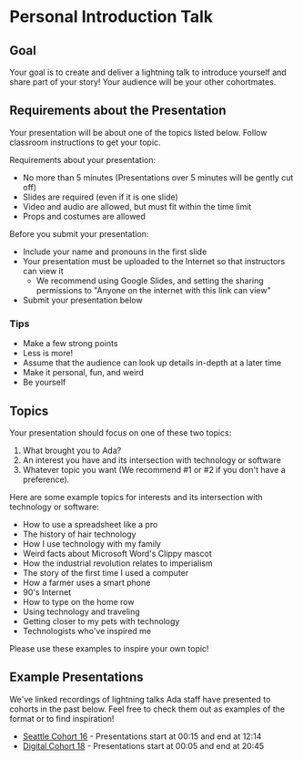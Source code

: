 # Personal Introduction Talk

## Goal

Your goal is to create and deliver a lightning talk to introduce yourself and share part of your story! Your audience will be your other cohortmates.

## Requirements about the Presentation

Your presentation will be about one of the topics listed below. Follow classroom instructions to get your topic.

Requirements about your presentation:

- No more than 5 minutes (Presentations over 5 minutes will be gently cut off)
- Slides are required (even if it is one slide)
- Video and audio are allowed, but must fit within the time limit
- Props and costumes are allowed

Before you submit your presentation:

- Include your name and pronouns in the first slide
- Your presentation must be uploaded to the Internet so that instructors can view it
  - We recommend using Google Slides, and setting the sharing permissions to "Anyone on the internet with this link can view"
- Submit your presentation below

### Tips

- Make a few strong points
- Less is more!
- Assume that the audience can look up details in-depth at a later time
- Make it personal, fun, and weird
- Be yourself

## Topics

Your presentation should focus on one of these two topics:

1. What brought you to Ada?
2. An interest you have and its intersection with technology or software
3. Whatever topic you want (We recommend #1 or #2 if you don't have a preference).

Here are some example topics for interests and its intersection with technology or software:

- How to use a spreadsheet like a pro
- The history of hair technology
- How I use technology with my family
- Weird facts about Microsoft Word's Clippy mascot
- How the industrial revolution relates to imperialism
- The story of the first time I used a computer
- How a farmer uses a smart phone
- 90's Internet
- How to type on the home row
- Using technology and traveling
- Getting closer to my pets with technology
- Technologists who've inspired me

Please use these examples to inspire your own topic!

## Example Presentations

We've linked recordings of lightning talks Ada staff have presented to cohorts in the past below. Feel free to check them out as examples of the format or to find inspiration! 

- [Seattle Cohort 16](https://adaacademy.hosted.panopto.com/Panopto/Pages/Viewer.aspx?id=9d9d61f4-7943-4511-9c44-ad9401532bac&start=0) - Presentations start at 00:15 and end at 12:14
- [Digital Cohort 18](https://adaacademy.hosted.panopto.com/Panopto/Pages/Viewer.aspx?id=0ef8b487-f21f-420c-9c08-af0801695ba6&start=0) - Presentations start at 00:05 and end at 20:45
